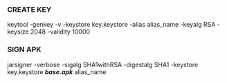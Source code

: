 ### CREATE KEY

  keytool -genkey -v -keystore key.keystore -alias alias_name -keyalg RSA -keysize 2048 -validity 10000

### SIGN APK

  jarsigner -verbose -sigalg SHA1withRSA -digestalg SHA1 -keystore key.keystore ***base.apk*** alias_name
